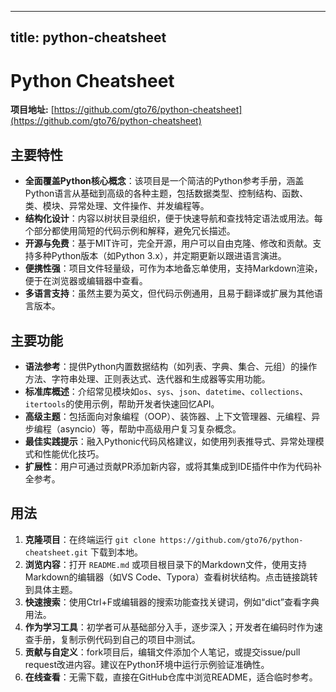 
---
title: python-cheatsheet
---

# Python Cheatsheet

**项目地址:** [https://github.com/gto76/python-cheatsheet](https://github.com/gto76/python-cheatsheet)

## 主要特性
- **全面覆盖Python核心概念**：该项目是一个简洁的Python参考手册，涵盖Python语言从基础到高级的各种主题，包括数据类型、控制结构、函数、类、模块、异常处理、文件操作、并发编程等。
- **结构化设计**：内容以树状目录组织，便于快速导航和查找特定语法或用法。每个部分都使用简短的代码示例和解释，避免冗长描述。
- **开源与免费**：基于MIT许可，完全开源，用户可以自由克隆、修改和贡献。支持多种Python版本（如Python 3.x），并定期更新以跟进语言演进。
- **便携性强**：项目文件轻量级，可作为本地备忘单使用，支持Markdown渲染，便于在浏览器或编辑器中查看。
- **多语言支持**：虽然主要为英文，但代码示例通用，且易于翻译或扩展为其他语言版本。

## 主要功能
- **语法参考**：提供Python内置数据结构（如列表、字典、集合、元组）的操作方法、字符串处理、正则表达式、迭代器和生成器等实用功能。
- **标准库概述**：介绍常见模块如`os`、`sys`、`json`、`datetime`、`collections`、`itertools`的使用示例，帮助开发者快速回忆API。
- **高级主题**：包括面向对象编程（OOP）、装饰器、上下文管理器、元编程、异步编程（asyncio）等，帮助中高级用户复习复杂概念。
- **最佳实践提示**：融入Pythonic代码风格建议，如使用列表推导式、异常处理模式和性能优化技巧。
- **扩展性**：用户可通过贡献PR添加新内容，或将其集成到IDE插件中作为代码补全参考。

## 用法
1. **克隆项目**：在终端运行 `git clone https://github.com/gto76/python-cheatsheet.git` 下载到本地。
2. **浏览内容**：打开 `README.md` 或项目根目录下的Markdown文件，使用支持Markdown的编辑器（如VS Code、Typora）查看树状结构。点击链接跳转到具体主题。
3. **快速搜索**：使用Ctrl+F或编辑器的搜索功能查找关键词，例如“dict”查看字典用法。
4. **作为学习工具**：初学者可从基础部分入手，逐步深入；开发者在编码时作为速查手册，复制示例代码到自己的项目中测试。
5. **贡献与自定义**：fork项目后，编辑文件添加个人笔记，或提交issue/pull request改进内容。建议在Python环境中运行示例验证准确性。
6. **在线查看**：无需下载，直接在GitHub仓库中浏览README，适合临时参考。